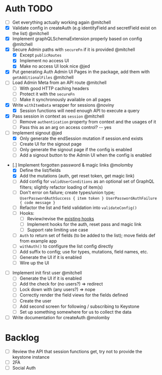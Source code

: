 # Auth TODO

- [ ] Get everything actually working again @mitchell
- [x] Validate config in createAuth (e.g identityField and secretField exist on the list) @mitchell
- [x] Implement graphQLSchemaExtension properly based on config @mitchell
- [x] Secure Admin paths with `secureFn` if it is provided @mitchell
  - [x] Except `publicRoutes`
  - [x] Implement no access UI
  - [x] Make no access UI look nice @jed
- [x] Put generating Auth Admin UI Pages in the package, add them with `getAdditionalFiles` @mitchell
- [ ] Load Admin Meta from an API route @mitchell
  - [ ] With good HTTP caching headers
  - [ ] Protect it with the `secureFn`
  - [ ] Make it synchronously available on all pages
- [x] Write `withItemData` wrapper for sessions @noviny
  - [x] Session functions will need enough API to execute a query
- [x] Pass session in context as `session` @mitchell
  - [ ] Remove `authentication` property from context and the usages of it
  - [ ] Pass this as an arg on access control? -- yes
- [ ] Implement signout @jed
  - [x] Only generate the endSession mutation if session.end exists
  - [ ] Create UI for the signout page
  - [ ] Only generate the signout page if the config is enabled
  - [ ] Add a signout button to the Admin UI when the config is enabled
- [.] Implement forgotten password & magic links @molomby
  - [x] Define the list/fields
  - [x] Add the mutations (auth, get reset token, get magic link)
  - [ ] Add config for `validUserConditions` as an optional set of GraphQL filters; slightly refactor loading of item(s)
  - [ ] Don't error on failure; create types/union type; `UserPasswordAuthSuccess { item token } UserPasswordAuthFailure { code message }`
  - [ ] Refactor the list and field validation into `validateConfig()`
  - [ ] Hooks:
    - [ ] Review/revise the [existing hooks](https://www.keystonejs.com/api/hooks#authentication-hooks)
    - [ ] Implement hooks for the auth, reset pass and magic link
    - [ ] Support rate limiting use case
  - [ ] `Auth` to return set of fields (to be added to the list); move fields def from example app
  - [ ] `withAuth()` to configure the list config directly
  - [ ] Add suffix to config; use for types, mutations, field names, etc.
  - [ ] Generate the UI if it is enabled
  - [ ] Wire up the UI
- [ ] Implement init first user @mitchell
  - [ ] Generate the UI if it is enabled
  - [ ] Add the check for (no users?) => redirect
  - [ ] Lock down with (any users?) => nope
  - [ ] Correctly render the field views for the fields defined
  - [ ] Create the user
  - [ ] Add second screen for following / subscribing to Keystone
  - [ ] Set up something somewhere for us to collect the data
- [ ] Write documentation for createAuth @molomby

# Backlog

- [ ] Review the API that session functions get, try not to provide the keystone instance
- [ ] 2FA
- [ ] Social Auth
